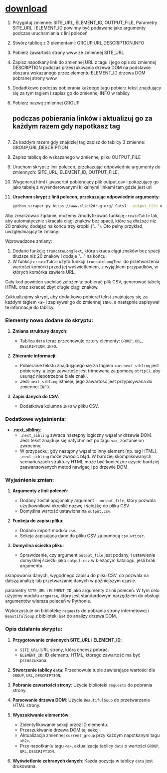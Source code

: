 # [download](http://download.biosoc.org)

1. Przygotuj zmienne: SITE_URL, ELEMENT_ID, OUTPUT_FILE, Parametry SITE_URL i ELEMENT_ID powinny być podawane jako argumenty podczas uruchamiania z lini poleceń
2. Stwórz tablicę z 3 elementami: GROUP,URL,DESCRIPTION,INFO
3. Pobierz zawartość strony www ze zmiennej SITE_URL
4. Zapisz napotkany link do zmiennej URL z tagu <a> i jego opis do zmiennej DESCRIPTION podczas przeszukiwania drzewa DOM na podstawie obszaru wskazanego przez elementu ELEMENT_ID drzewa DOM pobranej strony www
5. Dodadtkowo podczas pobierania każdego tagu <a> pobierz tekst znajdujący się za tym tagiem i zapisz go do zmiennej INFO w tablicy
5. Pobierz nazwę zmiennej GROUP <h2> podczas pobierania linków i aktualizuj go za każdym razem gdy napotkasz tag <h2> 
6. Za każdym razem gdy znajdziej tag <a> zapisz do tablicy 3 zmienne:  GROUP,URL,DESCRIPTION 
7. Zapisz tablicę do wskazanego w zmiennej pliku OUTPUT_FILE
8. Uruchom skrypt z linii poleceń, przekazując odpowiednie argumenty do zmiennych: SITE_URL, ELEMENT_ID, OUTPUT_FILE,
9. Wygeneruj html i javascript pobierający plik output.csv i pokazujący go jako tabelę z wyrenderowanymi klikalnymi linkami tam gdzie jest url


2. **Uruchom skrypt z linii poleceń, przekazując odpowiednie argumenty**:

   ```bash
   python scraper.py https://www.click2drug.org/ Cats1 --output_file output.csv
   ```




Aby zrealizować żądanie, możemy zmodyfikować funkcję `createTable` tak, aby automatycznie skracała ciągi znaków bez spacji, które są dłuższe niż 20 znaków, dodając na końcu trzy kropki ("..."). Oto pełny przykład, uwzględniający te zmiany:


Wprowadzone zmiany:

1. Dodano funkcję `truncateLongText`, która skraca ciągi znaków bez spacji dłuższe niż 20 znaków i dodaje "..." na końcu.
2. W funkcji `createTable` użyto funkcji `truncateLongText` do przetworzenia wartości komórki przed jej wyświetleniem, z wyjątkiem przypadków, w których komórka zawiera URL.

Cały kod powinien spełniać założenia: pobierać plik CSV, generować tabelę HTML oraz skracać zbyt długie ciągi znaków.





Zaktualizujmy skrypt, aby dodatkowo pobierał tekst znajdujący się za każdym tagiem `<a>` i zapisywał go do zmiennej `INFO`, a następnie zapisywał te informacje do tablicy.


### Elementy nowo dodane do skryptu:

1. **Zmiana struktury danych**:
   - Tablica `data` teraz przechowuje cztery elementy: `GROUP`, `URL`, `DESCRIPTION`, `INFO`.

2. **Zbieranie informacji**:
   - Pobieranie tekstu znajdującego się za tagiem `<a>`: `next_sibling` jest pobierany, a jego zawartość jest trimowana za pomocą `strip()`, aby usunąć niepotrzebne białe znaki.
   - Jeśli `next_sibling` istnieje, jego zawartość jest przypisywana do zmiennej `INFO`.

3. **Zapis danych do CSV**:
   - Dodatkowa kolumna `INFO` w pliku CSV.



### Dodatkowe wyjaśnienia:

- **.next_sibling**:
   - `.next_sibling` zwraca następny logiczny węzeł w drzewie DOM. Jeśli tekst znajduje się natychmiast po tagu `<a>`, zostanie on zwrócony.
   - W przypadku, gdy następny węzeł to inny element (np. tag HTML), `.next_sibling` może zwrócić błąd. W bardziej skomplikowanych scenariuszach struktury HTML może być konieczne użycie bardziej zaawansowanych metod nawigacji po drzewie DOM.


### Wyjaśnienie zmian:

1. **Argumenty z linii poleceń**:
   - Dodany został opcjonalny argument `--output_file`, który pozwala użytkownikowi określić nazwę i ścieżkę do pliku CSV.
   - Domyślna wartość ustawiona na `output.csv`.

2. **Funkcja do zapisu pliku**:
   - Dodano import modułu `csv`.
   - Sekcja zapisująca dane do pliku CSV za pomocą `csv.writer`.

3. **Domyślna ścieżka pliku**:
   - Sprawdzenie, czy argument `output_file` jest podany, i ustawienie domyślnej ścieżki jako `output.csv` w bieżącym katalogu, jeśli brak argumentu.

skrapowania danych, wygodnego zapisu do pliku CSV, co pozwala na dalszą analizę lub przetwarzanie danych w późniejszym czasie.


parametry `SITE_URL` i `ELEMENT_ID` jako argumenty z linii poleceń. W tym celu użyjemy modułu `argparse`, który jest standardowym narzędziem do obsługi argumentów wiersza poleceń w Pythonie.


Wykorzystuje on bibliotekę `requests` do pobrania strony internetowej i `BeautifulSoup` z biblioteki `bs4` do analizy drzewa DOM.


### Opis działania skryptu:
1. **Przygotowanie zmiennych SITE_URL i ELEMENT_ID**:
    - `SITE_URL`: URL strony, którą chcesz pobrać.
    - `ELEMENT_ID`: ID elementu HTML, którego zawartość ma być przeszukana.

2. **Stworzenie tablicy `data`**: Przechowuje tuple zawierające wartości dla `GROUP`, `URL`, `DESCRIPTION`.

3. **Pobranie zawartości strony**: Użycie biblioteki `requests` do pobrania strony.

4. **Parsowanie drzewa DOM**: Użycie `BeautifulSoup` do przetwarzania HTML strony.

5. **Wyszukiwanie elementów**:
    - Zidentyfikowanie sekcji przez ID elementu.
    - Przeszukiwanie drzewa DOM tej sekcji.
    - Aktualizacja zmiennej `current_group` przy każdym napotkanym tagu `<h2>`.
    - Przy napotkaniu tagu `<a>`, aktualizacja tablicy `data` o wartości `GROUP`, `URL`, `DESCRIPTION`.

6. **Wyświetlenie zebranych danych**: Każda pozycja w tablicy `data` jest drukowana.